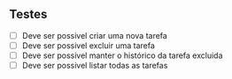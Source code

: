 ## Testes

- [ ] Deve ser possivel criar uma nova tarefa
- [ ] Deve ser possivel excluir uma tarefa
- [ ] Deve ser possivel manter o histórico da tarefa excluida
- [ ] Deve ser possivel listar todas as tarefas